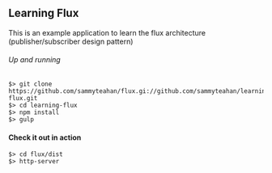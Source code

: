 ## Learning Flux

This is an example application to learn the flux architecture (publisher/subscriber design pattern)


###### Up and running

    $> git clone https://github.com/sammyteahan/flux.gi://github.com/sammyteahan/learning-flux.git 
    $> cd learning-flux
    $> npm install
    $> gulp

#### Check it out in action

    $> cd flux/dist
    $> http-server


